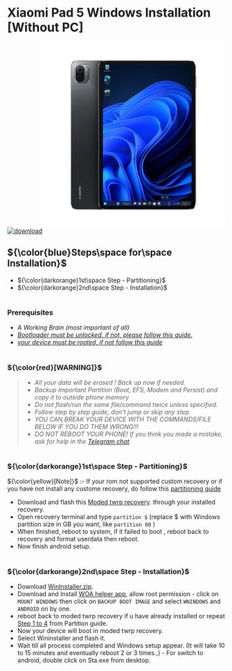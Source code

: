 # Xiaomi Pad 5 Windows Installation [Without PC]
<img align="right" src="nabu.png" width="425" alt="Windows 11 Running On A Xiaomi Pad 5">

[![download](https://github.com/Kumar-Jy/Windows-in-PocoF1-Without-PC/assets/20044626/3abc8b52-c5c6-4495-b623-d1312195d639)](https://youtu.be/e0fF1_bKQYE)
## ${\color{blue}Steps\space for\space Installation}$ 
- ${\color{darkorange}1st\space Step - Partitioning}$
- ${\color{darkorange}2nd\space Step - Installation}$
  
#
### Prerequisites
- _A Working Brain (most important of all)_
- [_Bootloader must be unlocked, if not, please follow this guide._](https://github.com/Misha803/Port-Windows-11-Xiaomi-Pad-5/blob/main/guide/English/Re-rooting-en.md)
- [_your device must be rooted, if not follow this guide_](https://github.com/Misha803/Port-Windows-11-Xiaomi-Pad-5/blob/main/guide/English/Re-rooting-en.md)
#
### ${\color{red}[WARNING]}$
> - _All your data will be erased ! Back up now if needed._
> - _Backup Important Partition (Boot, EFS, Modem and Persist) and copy it to outside phone memory_
> - _Do not flash/run the same file/command twice unless specified._
> - _Follow step by step guide, don't jump or skip any step._
> - _YOU CAN BREAK YOUR DEVICE WITH THE COMMANDS/FILE BELOW IF YOU DO THEM WRONG!!!_
> - _DO NOT REBOOT YOUR PHONE! If you think you made a mistake, ask for help in the [Telegram chat](https://t.me/WinInstaller)._
#

### **${\color{darkorange}1st\space Step - Partitioning}$**
${\color{yellow}[Note]}$ :- If your rom not supported custom recovery or if you have not install any custome recovery, do follow this [partitioning guide](partition.md)
- Download and flash this [Moded twrp recovery](https://github.com/Kumar-Jy/Windows-in-NABU-Without-PC/releases/tag/Moded-TWRP-Recovery). through your installed recovery.
- Open recovery terminal and type `partition $` (replace $ with Windows partition size in GB you want, like `partition 60` )
- When finished, reboot to system, if it failed to boot , reboot back to recovery and format userdata then reboot.
- Now finish android setup.
#

### ${\color{darkorange}2nd\space Step - Installation}$
- Download [WinInstaller.zip](https://mega.nz/file/9mFiWSIL#2Kmy_Zg1nh0OvR1wId9my6LYFSXtzv-IAGzHz4ogrt8).
- Download and Install [WOA helper app](https://github.com/Marius586/WoA-Helper-update/releases/tag/WOA), allow root permission - click on `MOUNT WINDOWS` then click on `BACKUP BOOT IMAGE` and select `WNINDOWS` and `ANDROID` on by one.
- reboot back to moded twrp recovery if u have already installed or repeat [Step 1 to 4](https://github.com/Kumar-Jy/Windows-in-NABU-Without-PC/blob/main/guide/Partition.md#colordarkorange1stspace-step---partitioning) from Partition guide.
- Now your device will boot in moded twrp recovery.
- Select Wininstaller and flash it.
- Wait till all process completed and Windows setup appear. (It will take 10 to 15 minutes and eventually reboot 2 or 3 times.,)
- For switch to android, double click on Sta.exe from desktop.
#

